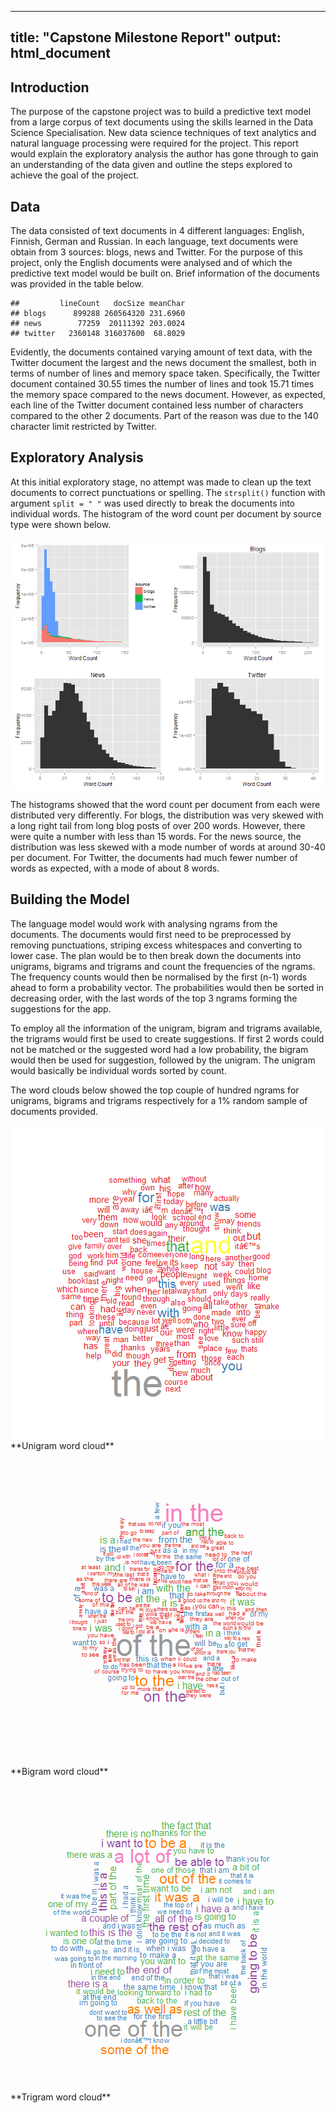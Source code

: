 
---
title: "Capstone Milestone Report"
output: html_document
---



## Introduction

The purpose of the capstone project was to build a predictive text model from a large corpus of text documents 
using the skills learned in the Data Science Specialisation. 
New data science techniques of text analytics and natural language processing were required for the project. 
This report would explain the exploratory analysis the author has gone through 
to gain an understanding of the data given and outline the steps explored to achieve the goal of the project.

## Data

The data consisted of text documents in 4 different languages: English, Finnish, German and Russian. 
In each language, text documents were obtain from 3 sources: blogs, news and Twitter. 
For the purpose of this project, only the English documents were analysed 
and of which the predictive text model would be built on. 
Brief information of the documents was provided in the table below.


```
##         lineCount   docSize meanChar
## blogs      899288 260564320 231.6960
## news        77259  20111392 203.0024
## twitter   2360148 316037600  68.8029
```

Evidently, the documents contained varying amount of text data, with the Twitter document the largest 
and the news document the smallest, both in terms of number of lines and memory space taken. 
Specifically, the Twitter document contained 30.55 
times the number of lines and took 15.71 times 
the memory space compared to the news document. 
However, as expected, each line of the Twitter document contained less number of characters 
compared to the other 2 documents. 
Part of the reason was due to the 140 character limit restricted by Twitter.

## Exploratory Analysis

At this initial exploratory stage, no attempt was made to clean up the text documents 
to correct punctuations or spelling. 
The `strsplit()` function with argument `split = " "` was used directly to break the documents into individual words. 
The histogram of the word count per document by source type were shown below.

<img src="figure/wordCount-1.png" title="plot of chunk wordCount" alt="plot of chunk wordCount" style="display: block; margin: auto;" />

The histograms showed that the word count per document from each were distributed very differently. 
For blogs, the distribution was very skewed with a long right tail from long blog posts of over 200 words. 
However, there were quite a number with less than 15 words. 
For the news source, the distribution was less skewed with a mode number of words at around 30-40 per document. 
For Twitter, the documents had much fewer number of words as expected, with a mode of about 8 words.

## Building the Model

The language model would work with analysing ngrams from the documents. 
The documents would first need to be preprocessed by removing punctuations, 
striping excess whitespaces and converting to lower case.
The plan would be to then break down the documents into unigrams, bigrams and trigrams and 
count the frequencies of the ngrams. 
The frequency counts would then be normalised by the first (n-1) words ahead to form a probability vector. 
The probabilities would then be sorted in decreasing order, 
with the last words of the top 3 ngrams forming the suggestions for the app. 

To employ all the information of the unigram, bigram and trigrams available, 
the trigrams would first be used to create suggestions. 
If first 2 words could not be matched or the suggested word had a low probability, 
the bigram would then be used for suggestion, followed by the unigram. 
The unigram would basically be individual words sorted by count.

The word clouds below showed the top couple of hundred ngrams for unigrams, 
bigrams and trigrams respectively for a 1% random sample of documents provided.

<img src="figure/unigram-1.png" title="plot of chunk unigram" alt="plot of chunk unigram" style="display: block; margin: auto;" />
**Unigram word cloud**

<img src="figure/bigram-1.png" title="plot of chunk bigram" alt="plot of chunk bigram" style="display: block; margin: auto;" />
**Bigram word cloud**

<img src="figure/trigram-1.png" title="plot of chunk trigram" alt="plot of chunk trigram" style="display: block; margin: auto;" />
**Trigram word cloud**
